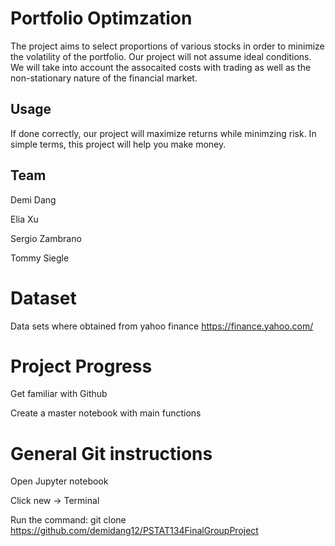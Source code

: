 # Portfolio Optimzation
The project aims to select proportions of various stocks in order to minimize the volatility of the portfolio. Our project will not assume ideal conditions. We will take into account the assocaited costs with trading as well as the non-stationary nature of the financial market. 

## Usage
If done correctly, our project will maximize returns while minimzing risk. In simple terms, this project will help you make money. 

## Team
Demi Dang 

Elia Xu

Sergio Zambrano 

Tommy Siegle

# Dataset
Data sets where obtained from yahoo finance 
https://finance.yahoo.com/

# Project Progress
Get familiar with Github

Create a master notebook with main functions

# General Git instructions

Open Jupyter notebook

Click new -> Terminal 

Run the command: git clone https://github.com/demidang12/PSTAT134FinalGroupProject

